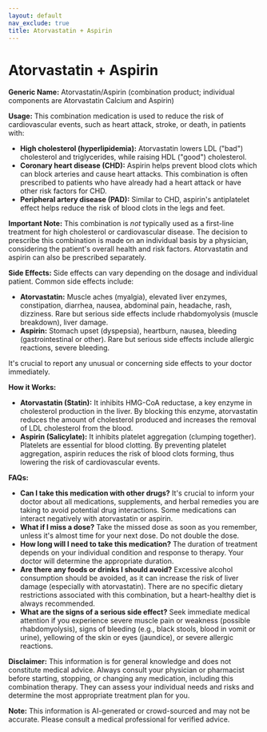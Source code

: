 ```yaml
---
layout: default
nav_exclude: true
title: Atorvastatin + Aspirin
---
```


# Atorvastatin + Aspirin

**Generic Name:** Atorvastatin/Aspirin (combination product; individual components are Atorvastatin Calcium and Aspirin)

**Usage:** This combination medication is used to reduce the risk of cardiovascular events, such as heart attack, stroke, or death, in patients with:

* **High cholesterol (hyperlipidemia):** Atorvastatin lowers LDL ("bad") cholesterol and triglycerides, while raising HDL ("good") cholesterol.
* **Coronary heart disease (CHD):**  Aspirin helps prevent blood clots which can block arteries and cause heart attacks.  This combination is often prescribed to patients who have already had a heart attack or have other risk factors for CHD.
* **Peripheral artery disease (PAD):**  Similar to CHD, aspirin's antiplatelet effect helps reduce the risk of blood clots in the legs and feet.

**Important Note:** This combination is *not* typically used as a first-line treatment for high cholesterol or cardiovascular disease.  The decision to prescribe this combination is made on an individual basis by a physician, considering the patient's overall health and risk factors.  Atorvastatin and aspirin can also be prescribed separately.

**Side Effects:**  Side effects can vary depending on the dosage and individual patient. Common side effects include:

* **Atorvastatin:** Muscle aches (myalgia), elevated liver enzymes, constipation, diarrhea, nausea, abdominal pain, headache, rash, dizziness.  Rare but serious side effects include rhabdomyolysis (muscle breakdown), liver damage.
* **Aspirin:** Stomach upset (dyspepsia), heartburn, nausea, bleeding (gastrointestinal or other).  Rare but serious side effects include allergic reactions, severe bleeding.

It's crucial to report any unusual or concerning side effects to your doctor immediately.

**How it Works:**

* **Atorvastatin (Statin):**  It inhibits HMG-CoA reductase, a key enzyme in cholesterol production in the liver. By blocking this enzyme, atorvastatin reduces the amount of cholesterol produced and increases the removal of LDL cholesterol from the blood.
* **Aspirin (Salicylate):** It inhibits platelet aggregation (clumping together). Platelets are essential for blood clotting. By preventing platelet aggregation, aspirin reduces the risk of blood clots forming, thus lowering the risk of cardiovascular events.

**FAQs:**

* **Can I take this medication with other drugs?**  It's crucial to inform your doctor about all medications, supplements, and herbal remedies you are taking to avoid potential drug interactions.  Some medications can interact negatively with atorvastatin or aspirin.
* **What if I miss a dose?** Take the missed dose as soon as you remember, unless it's almost time for your next dose. Do not double the dose.
* **How long will I need to take this medication?** The duration of treatment depends on your individual condition and response to therapy. Your doctor will determine the appropriate duration.
* **Are there any foods or drinks I should avoid?**  Excessive alcohol consumption should be avoided, as it can increase the risk of liver damage (especially with atorvastatin).  There are no specific dietary restrictions associated with this combination, but a heart-healthy diet is always recommended.
* **What are the signs of a serious side effect?**  Seek immediate medical attention if you experience severe muscle pain or weakness (possible rhabdomyolysis), signs of bleeding (e.g., black stools, blood in vomit or urine), yellowing of the skin or eyes (jaundice), or severe allergic reactions.


**Disclaimer:** This information is for general knowledge and does not constitute medical advice. Always consult your physician or pharmacist before starting, stopping, or changing any medication, including this combination therapy. They can assess your individual needs and risks and determine the most appropriate treatment plan for you.


**Note:** This information is AI-generated or crowd-sourced and may not be accurate. Please consult a medical professional for verified advice.